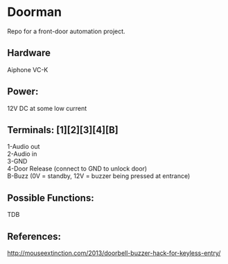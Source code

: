 Doorman
=======
Repo for a front-door automation project.


Hardware
--------------
Aiphone VC-K



Power:
----------
12V DC at some low current

Terminals:   [1][2][3][4][B]
-----------------------------------
1-Audio out  
2-Audio in  
3-GND  
4-Door Release (connect to GND to unlock door)  
B-Buzz	(0V = standby, 12V = buzzer being pressed at entrance)  

Possible Functions:
---------------------------
TDB



References:
-----------------
http://mouseextinction.com/2013/doorbell-buzzer-hack-for-keyless-entry/
